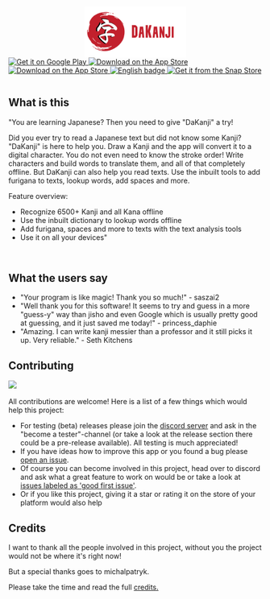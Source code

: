 <img src="./assets/images/dakanji/banner.png" alt="DaKanji" style="display:block;margin-left:auto;margin-right:auto;" width="40%"/>
<table>
  <tr>
    <a href='https://play.google.com/intl/en_us/badges/static/images/badges/en_badge_web_generic.png'>
      <img alt='Get it on Google Play' src='https://play.google.com/intl/en_us/badges/static/images/badges/en_badge_web_generic.png'  height="50"/>
    </a>
   <tr/>
  <tr>
    <a href="https://apps.apple.com/us/app/dakanji/id1593741764?ign-itscg=30200&ign-itsct=apps_box_link">
      <img src="https://tools.applemediaservices.com/api/badges/download-on-the-app-store/black/en-us?size=250x83&amp;releaseDate=1636329600&h=fddbb9c21f6d7f05a15cefdfa128586a" alt="Download on the App Store" height="50"/>
    </a>
  <tr/>
  <tr>
    <a href="https://apps.apple.com/us/app/dakanji/id1593741764?ign-itscg=30200&ign-itsct=apps_box_link">
      <img src="https://tools.applemediaservices.com/api/badges/download-on-the-mac-app-store/black/en-us?size=250x83&amp;releaseDate=1636329600&h=fddbb9c21f6d7f05a15cefdfa128586a" alt="Download on the App Store" height="50"/>
    </a>
  <tr/>
  <tr>
    <a href='//www.microsoft.com/store/apps/9n08051t2xtv?cid=storebadge&ocid=badge'>
      <img src='https://developer.microsoft.com/store/badges/images/English_get-it-from-MS.png' alt='English badge' height="50"/>
    </a>
  <tr/>
  <tr>
    <a href="https://snapcraft.io/dakanji">
      <img alt="Get it from the Snap Store" src="https://snapcraft.io/static/images/badges/en/snap-store-black.svg" height="50"/>
    </a>
  <tr/>
<table/>

## What is this

"You are learning Japanese? Then you need to give "DaKanji" a try!

Did you ever try to read a Japanese text but did not know some Kanji? "DaKanji" is here to help you. Draw a Kanji and the app will convert it to a digital character. You do not even need to know the stroke order! Write characters and build words to translate them, and all of that completely offline.
But DaKanji can also help you read texts. Use the inbuilt tools to add furigana to texts, lookup words, add spaces and more.

Feature overview:

* Recognize 6500+ Kanji and all Kana offline
* Use the inbuilt dictionary to lookup words offline
* Add furigana, spaces and more to texts with the text analysis tools
* Use it on all your devices"

</br>

## What the users say

* "Your program is like magic! Thank you so much!" - saszai2
* "Well thank you for this software! It seems to try and guess in a more "guess-y" way than jisho and even Google which is usually pretty good at guessing, and it just saved me today!" - princess_daphie
* "Amazing. I can write kanji messier than a professor and it still picks it up. Very reliable." - Seth Kitchens

## Contributing

<a href="https://discord.gg/gdqaux3r4P"><img src="https://discordapp.com/api/guilds/852915748300783636/widget.png?style=banner2" width="25%"></a>

All contributions are welcome!
Here is a list of a few things which would help this project:

* For testing (beta) releases please join the [discord server](https://discord.gg/cYTcpFStbs) and ask in the "become a tester"-channel (or take a look at the release section there could be a pre-release available). All testing is much appreciated!
* If you have ideas how to improve this app or you found a bug please [open an issue](https://github.com/CaptainDario/DaKanji-Mobile/issues).
* Of course you can become involved in this project, head over to discord and ask what a great feature to work on would be or take a look at [issues labeled as 'good first issue'](https://github.com/CaptainDario/DaKanji/issues?q=is%3Aopen+is%3Aissue+label%3A%22good+first+issue%22).
* Or if you like this project, giving it a star or rating it on the store of your platform would also help

## Credits

I want to thank all the people involved in this project, without you the project would not be where it's right now!

But a special thanks goes to michalpatryk.

Please take the time and read the full [credits.](CREDITS.md)
